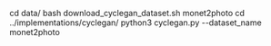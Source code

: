 cd data/
bash download_cyclegan_dataset.sh monet2photo
cd ../implementations/cyclegan/
python3 cyclegan.py --dataset_name monet2photo